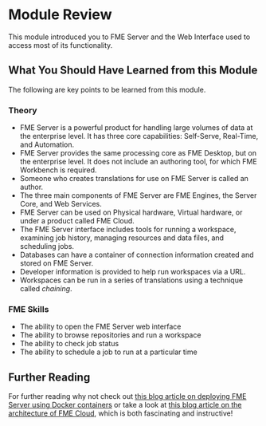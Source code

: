 # Module Review

This module introduced you to FME Server and the Web Interface used to access most of its functionality.

## What You Should Have Learned from this Module ##

The following are key points to be learned from this module.

### Theory ###

- FME Server is a powerful product for handling large volumes of data at the enterprise level. It has three core capabilities: Self-Serve, Real-Time, and Automation.
- FME Server provides the same processing core as FME Desktop, but on the enterprise level. It does not include an authoring tool, for which FME Workbench is required.
- Someone who creates translations for use on FME Server is called an author.
- The three main components of FME Server are FME Engines, the Server Core, and Web Services.
- FME Server can be used on Physical hardware, Virtual hardware, or under a product called FME Cloud.
- The FME Server interface includes tools for running a workspace, examining job history, managing resources and data files, and scheduling jobs.
- Databases can have a container of connection information created and stored on FME Server.
- Developer information is provided to help run workspaces via a URL.
- Workspaces can be run in a series of translations using a technique called *chaining*.

### FME Skills ###

- The ability to open the FME Server web interface
- The ability to browse repositories and run a workspace
- The ability to check job status
- The ability to schedule a job to run at a particular time

## Further Reading ##

For further reading why not check out [this blog article on deploying FME Server using Docker containers](http://blog.safe.com/2016/02/fme-server-for-docker-technology-preview/) or take a look at [this blog article on the architecture of FME Cloud](http://blog.safe.com/2015/10/behind-the-scenes-fme-cloud-overview-and-architecture/), which is both fascinating and instructive!
